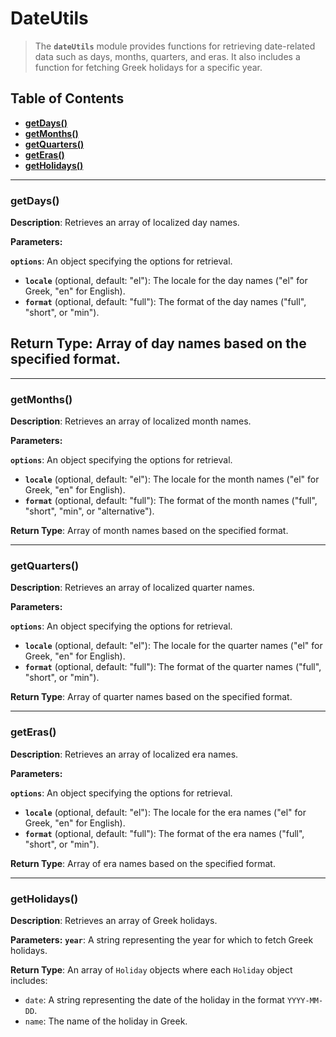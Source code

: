 # DateUtils

> The **`dateUtils`** module provides functions for retrieving date-related data such as days, months, quarters, and eras. It also includes a function for fetching Greek holidays for a specific year.

## Table of Contents

- [**getDays()**](#getDays)
- [**getMonths()**](#getMonths)
- [**getQuarters()**](#getQuarters)
- [**getEras()**](#getEras)
- [**getHolidays()**](#getHolidays)

---

### getDays()<a id='getDays'></a>

**Description**: Retrieves an array of localized day names.

**Parameters:**

**`options`**: An object specifying the options for retrieval.

- **`locale`** (optional, default: "el"): The locale for the day names ("el" for Greek, "en" for English).
- **`format`** (optional, default: "full"): The format of the day names ("full", "short", or "min").

## **Return Type**: Array of day names based on the specified format.

---

### getMonths()<a id='getMonths'></a>

**Description**: Retrieves an array of localized month names.

**Parameters:**

**`options`**: An object specifying the options for retrieval.

- **`locale`** (optional, default: "el"): The locale for the month names ("el" for Greek, "en" for English).
- **`format`** (optional, default: "full"): The format of the month names ("full", "short", "min", or "alternative").

**Return Type**: Array of month names based on the specified format.

---

### getQuarters()<a id='getQuarters'></a>

**Description**: Retrieves an array of localized quarter names.

**Parameters:**

**`options`**: An object specifying the options for retrieval.

- **`locale`** (optional, default: "el"): The locale for the quarter names ("el" for Greek, "en" for English).
- **`format`** (optional, default: "full"): The format of the quarter names ("full", "short", or "min").

**Return Type**: Array of quarter names based on the specified format.

---

### getEras()<a id='getEras'></a>

**Description**: Retrieves an array of localized era names.

**Parameters:**

**`options`**: An object specifying the options for retrieval.

- **`locale`** (optional, default: "el"): The locale for the era names ("el" for Greek, "en" for English).
- **`format`** (optional, default: "full"): The format of the era names ("full", "short", or "min").

**Return Type**: Array of era names based on the specified format.

---

### getHolidays()<a id='getHolidays'></a>

**Description**: Retrieves an array of Greek holidays.

**Parameters:**
**`year`**: A string representing the year for which to fetch Greek holidays.

**Return Type**: An array of `Holiday` objects where each `Holiday` object includes:
- `date`: A string representing the date of the holiday in the format `YYYY-MM-DD`.
- `name`: The name of the holiday in Greek.
